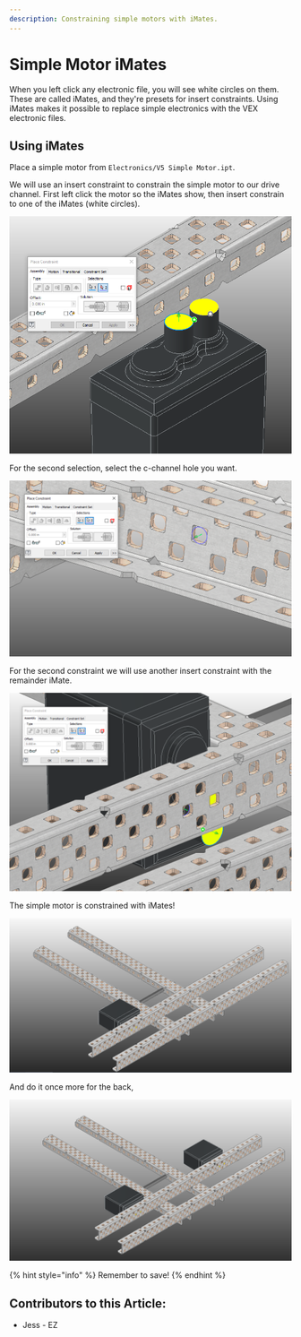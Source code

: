 ```yaml
---
description: Constraining simple motors with iMates.
---
```


# Simple Motor iMates

When you left click any electronic file, you will see white circles on them.  These are called iMates, and they're presets for insert constraints.  Using iMates makes it possible to replace simple electronics with the VEX electronic files. 

## Using iMates

Place a simple motor from `Electronics/V5 Simple Motor.ipt`. 

We will use an insert constraint to constrain the simple motor to our drive channel.  First left click the motor so the iMates show, then insert constrain to one of the iMates \(white circles\).  

![iMate Insert Selection](../../../.gitbook/assets/image%20%28195%29.png)

For the second selection, select the c-channel hole you want.  

![Construction Cylinder Insert Selection](../../../.gitbook/assets/image%20%2865%29.png)

For the second constraint we will use another insert constraint with the remainder iMate. 

![Insert Constraint between iMate and C-Channel](../../../.gitbook/assets/image%20%2882%29.png)

The simple motor is constrained with iMates!

![One Constrained Simple Motor](../../../.gitbook/assets/image%20%28185%29.png)

And do it once more for the back,

![Completed Simple Motors](../../../.gitbook/assets/image%20%28210%29.png)

{% hint style="info" %}
Remember to save!
{% endhint %}



## Contributors to this Article:

* Jess - EZ

